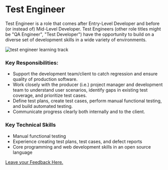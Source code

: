 # Test Engineer

Test Engineer is a role that comes after Entry-Level Developer and before (or instead of) Mid-Level Developer. Test Engineers (other role titles might be "QA Engineer", "Test Developer") have the opportunity to build on a diverse set of development skills in a wide variety of environments. 

![test engineer learning track](https://cloud.githubusercontent.com/assets/5239538/26371819/eb57cc26-3fc9-11e7-89ca-281ddda90c0f.jpg)


### Key Responsibilities: 
- Support the development team/client to catch regression and ensure quality of production software.
- Work closely with the producer (i.e.) project manager and development team to understand user scenarios, identify gaps in existing test coverage, and prioritize test cases.
- Define test plans, create test cases, perform manual functional testing, and build automated testing.
- Communicate progress clearly both internally and to the client.

### Key Technical Skills
- Manual functional testing
- Experience creating test plans, test cases, and defect reports
- Core programming and web development skills in an open source language



[Leave your Feedback Here.](https://goo.gl/forms/3L1LYIy2jMlhzrYn2)
